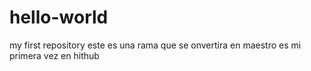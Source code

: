 # hello-world
my first repository
este es una rama que se onvertira en maestro
es mi primera vez en hithub
